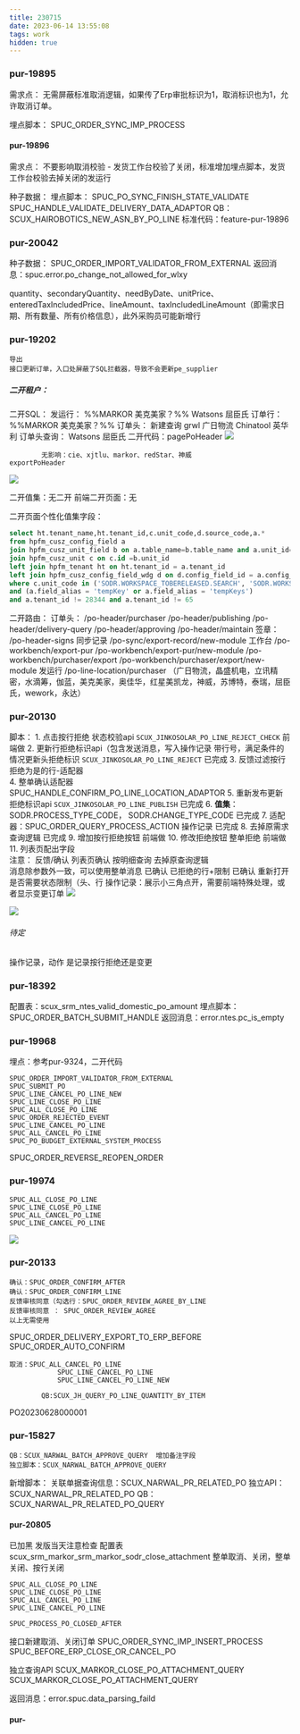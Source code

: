 ```yaml
---
title: 230715
date: 2023-06-14 13:55:08
tags: work
hidden: true
---
```


### pur-19895

需求点：
	无需屏蔽标准取消逻辑，如果传了Erp审批标识为1，取消标识也为1，允许取消订单。
	
埋点脚本：
	SPUC_ORDER_SYNC_IMP_PROCESS
	

#### pur-19896

需求点：
	不要影响取消校验
	- 发货工作台校验了关闭，标准增加埋点脚本，发货工作台校验去掉关闭的发运行

种子数据：
	埋点脚本：
		SPUC_PO_SYNC_FINISH_STATE_VALIDATE
		SPUC_HANDLE_VALIDATE_DELIVERY_DATA_ADAPTOR
	QB：
		SCUX_HAIROBOTICS_NEW_ASN_BY_PO_LINE
	标准代码：feature-pur-19896


### pur-20042

种子数据：
	SPUC_ORDER_IMPORT_VALIDATOR_FROM_EXTERNAL 
返回消息：spuc.error.po_change_not_allowed_for_wlxy
	
quantity、secondaryQuantity、needByDate、unitPrice、enteredTaxIncludedPrice、lineAmount、taxIncludedLineAmount（即需求日期、所有数量、所有价格信息），此外采购员可能新增行


### pur-19202

	导出
	接口更新订单，入口处屏蔽了SQL拦截器，导致不会更新pe_supplier

##### 二开租户：

二开SQL：
	发运行：
		%%MARKOR  美克美家？%%
		Watsons   屈臣氏
	订单行：
		%%MARKOR  美克美家？%%
	订单头：
		新建查询
			grwl    广日物流
			Chinatool   英华利
		订单头查询：
			Watsons   屈臣氏
二开代码：pagePoHeader
![](https://s3.bmp.ovh/imgs/2023/07/11/590932253a26029e.png)

			无影响：cie、xjtlu、markor、redStar、神威
	exportPoHeader
![](https://s3.bmp.ovh/imgs/2023/07/11/b7fcd4f7424780ae.png)

	
二开值集：无二开
前端二开页面：无

二开页面个性化值集字段：
```sql
select ht.tenant_name,ht.tenant_id,c.unit_code,d.source_code,a.*
from hpfm_cusz_config_field a
join hpfm_cusz_unit_field b on a.table_name=b.table_name and a.unit_id=b.unit_id and a.field_code=b.field_code
join hpfm_cusz_unit c on c.id =b.unit_id
left join hpfm_tenant ht on ht.tenant_id = a.tenant_id
left join hpfm_cusz_config_field_wdg d on d.config_field_id = a.config_field_id
where c.unit_code in ('SODR.WORKSPACE_TOBERELEASED.SEARCH', 'SODR.WORKSPACE_FEEDBACKUNDERREVIEW.SEARCH','SODR.WORKSPACE_TOBESIGNED.SEARCH','SODR.WORKSPACE_TOBESUBMITED.SEARCH','SODR.WORKSPACE_ALL.SERARCH','SODR.WORKSPACE_UNDERAPPROVAL.SEARCH','SODR.WORKSPACE_DETAILALL.SEARCH','SODR.WORKSPACE_DETAILFEEDBACK.SEARCH','SODR.WORKSPACE_SOURCINGRESULTS.SEARCH','SODR.WORKSPACE_PURCHASEAGREEMENT.SEARCH','SODR.WORKSPACE_PURCHASEREQUEST.SEARCH')
and (a.field_alias = 'tempKey' or a.field_alias = 'tempKeys')
and a.tenant_id != 28344 and a.tenant_id != 65
```


二开路由：
	订单头：
		/po-header/purchaser
		/po-header/publishing
		/po-header/delivery-query
		/po-header/approving
		/po-header/maintain
	签章：
		/po-header-signs
	同步记录
		/po-sync/export-record/new-module
	工作台
		/po-workbench/export-pur
		/po-workbench/export-pur/new-module
		/po-workbench/purchaser/export
		/po-workbench/purchaser/export/new-module
	发运行
		/po-line-location/purchaser
		（广日物流，晶盛机电，立讯精密，水滴筹，伽蓝，美克美家，奥佳华，红星美凯龙，神威，苏博特，泰瑞，屈臣氏，wework，永达）

### pur-20130

脚本：
	1. 点击按行拒绝 状态校验api    `SCUX_JINKOSOLAR_PO_LINE_REJECT_CHECK`     前端做
	2. 更新行拒绝标识api（包含发送消息，写入操作记录 带行号，满足条件的情况更新头拒绝标识     `SCUX_JINKOSOLAR_PO_LINE_REJECT`     已完成
	3. 反馈过滤按行拒绝为是的行-适配器     
	4. 整单确认适配器 SPUC_HANDLE_CONFIRM_PO_LINE_LOCATION_ADAPTOR
	5. 重新发布更新拒绝标识api      `SCUX_JINKOSOLAR_PO_LINE_PUBLISH`  已完成
	6. **值集**：  SODR.PROCESS_TYPE_CODE，  SODR.CHANGE_TYPE_CODE    已完成
	7. 适配器：SPUC_ORDER_QUERY_PROCESS_ACTION   操作记录   已完成
	8. 去掉原需求查询逻辑  已完成
	9. 增加按行拒绝按钮 前端做
	10. 修改拒绝按钮  整单拒绝   前端做
	11. 列表页配出字段  
注意：
	反馈/确认   列表页确认
	按明细查询 去掉原查询逻辑  
	消息除参数外一致，可以使用整单消息  已确认
	已拒绝的行+限制   已确认
	重新打开 是否需要状态限制（头、行
	操作记录：展示小三角点开，需要前端特殊处理，或者显示变更订单
![](https://s3.bmp.ovh/imgs/2023/06/21/069d0d8bfa25cdab.png)

![](https://s3.bmp.ovh/imgs/2023/06/21/1257802c8506229c.png)


###### 待定

操作记录，动作 是记录按行拒绝还是变更


### pur-18392

配置表：scux_srm_ntes_valid_domestic_po_amount
埋点脚本：SPUC_ORDER_BATCH_SUBMIT_HANDLE
返回消息：error.ntes.pc_is_empty


### pur-19968

埋点：参考pur-9324，二开代码

	SPUC_ORDER_IMPORT_VALIDATOR_FROM_EXTERNAL
	SPUC_SUBMIT_PO
	SPUC_LINE_CANCEL_PO_LINE_NEW
	SPUC_LINE_CLOSE_PO_LINE
	SPUC_ALL_CLOSE_PO_LINE
	SPUC_ORDER_REJECTED_EVENT
	SPUC_LINE_CANCEL_PO_LINE
	SPUC_ALL_CANCEL_PO_LINE
	SPUC_PO_BUDGET_EXTERNAL_SYSTEM_PROCESS
SPUC_ORDER_REVERSE_REOPEN_ORDER



### pur-19974
	SPUC_ALL_CLOSE_PO_LINE
	SPUC_LINE_CLOSE_PO_LINE
	SPUC_ALL_CANCEL_PO_LINE
	SPUC_LINE_CANCEL_PO_LINE
![](https://s3.bmp.ovh/imgs/2023/06/26/261e99c466d7355a.png)


### pur-20133

	确认：SPUC_ORDER_CONFIRM_AFTER
	确认：SPUC_ORDER_CONFIRM_LINE
	反馈审核同意（勾选行：SPUC_ORDER_REVIEW_AGREE_BY_LINE
	反馈审核同意 ： SPUC_ORDER_REVIEW_AGREE
	以上无需使用

SPUC_ORDER_DELIVERY_EXPORT_TO_ERP_BEFORE
SPUC_ORDER_AUTO_CONFIRM

	取消：SPUC_ALL_CANCEL_PO_LINE
	            SPUC_LINE_CANCEL_PO_LINE
	            SPUC_LINE_CANCEL_PO_LINE_NEW
	        
	        QB:SCUX_JH_QUERY_PO_LINE_QUANTITY_BY_ITEM

PO20230628000001


### pur-15827

	QB：SCUX_NARWAL_BATCH_APPROVE_QUERY  增加备注字段
	独立脚本：SCUX_NARWAL_BATCH_APPROVE_QUERY   

新增脚本：
	关联单据查询信息：SCUX_NARWAL_PR_RELATED_PO
独立API：SCUX_NARWAL_PR_RELATED_PO
QB：SCUX_NARWAL_PR_RELATED_PO_QUERY

#### pur-20805
已加黑    发版当天注意检查
配置表
	scux_srm_markor_srm_markor_sodr_close_attachment
整单取消、关闭，整单关闭、按行关闭

	SPUC_ALL_CLOSE_PO_LINE
	SPUC_LINE_CLOSE_PO_LINE
	SPUC_ALL_CANCEL_PO_LINE
	SPUC_LINE_CANCEL_PO_LINE
	
	SPUC_PROCESS_PO_CLOSED_AFTER

接口新建取消、关闭订单
SPUC_ORDER_SYNC_IMP_INSERT_PROCESS
SPUC_BEFORE_ERP_CLOSE_OR_CANCEL_PO

独立查询API
SCUX_MARKOR_CLOSE_PO_ATTACHMENT_QUERY
SCUX_MARKOR_CLOSE_PO_ATTACHMENT_QUERY

返回消息：error.spuc.data_parsing_faild




#### pur-